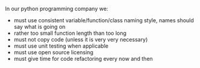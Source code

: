 In our python programming company we:

- must use consistent variable/function/class naming style, names should say what is going on
- rather too small function length than too long
- must not copy code (unless it is very very necessary)
- must use unit testing when applicable
- must use open source licensing
- must give time for code refactoring every now and then
